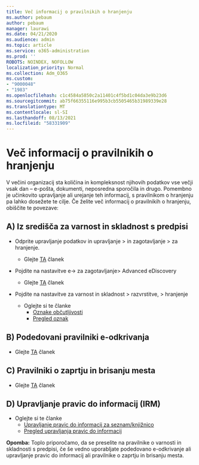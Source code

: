 ```yaml
---
title: Več informacij o pravilnikih o hranjenju
ms.author: pebaum
author: pebaum
manager: laurawi
ms.date: 04/21/2020
ms.audience: admin
ms.topic: article
ms.service: o365-administration
ms.prod: ''
ROBOTS: NOINDEX, NOFOLLOW
localization_priority: Normal
ms.collection: Adm_O365
ms.custom:
- "9000048"
- "1983"
ms.openlocfilehash: c1c4584a5850c2a11401c4f5bd1c04da3e9b23d6
ms.sourcegitcommit: ab75f66355116e995b3cb5505465b31989339e28
ms.translationtype: MT
ms.contentlocale: sl-SI
ms.lasthandoff: 08/13/2021
ms.locfileid: "58331909"
---
```

# <a name="more-info-about-retention-policies"></a>Več informacij o pravilnikih o hranjenju

V večini organizacij sta količina in kompleksnost njihovih podatkov vse večji vsak dan – e-pošta, dokumenti, neposredna sporočila in drugo. Pomembno je učinkovito upravljanje ali urejanje teh informacij, s pravilnikom o hranjenju pa lahko dosežete te cilje. Če želite več informacij o pravilnikih o hranjenju, obiščite te povezave:

## <a name="a-from-security-and-compliance-center"></a>A) Iz središča za varnost in skladnost s predpisi

- Odprite upravljanje podatkov in upravljanje > in zagotavljanje > za hranjenje.
  - Glejte [TA](https://docs.microsoft.com/microsoft-365/compliance/retention-policies) članek

- Pojdite na nastavitve e-> za zagotavljanje> Advanced eDiscovery 
  - Glejte [TA](https://docs.microsoft.com/microsoft-365/compliance/ediscovery-cases) članek

- Pojdite na nastavitve za varnost in skladnost > razvrstitve, > hranjenje
  - Oglejte si te članke
    - [Oznake občutljivosti](https://docs.microsoft.com/microsoft-365/compliance/sensitivity-labels)
    - [Pregled oznak](https://docs.microsoft.com/microsoft-365/compliance/labels)

## <a name="b-legacy-ediscovery-policies"></a>B) Podedovani pravilniki e-odkrivanja

- Glejte [TA](https://support.office.com/article/Set-up-an-eDiscovery-Center-in-SharePoint-Online-A18F8975-AA7F-43B4-A7D6-001D14744D8E) članek

## <a name="c-site-closure-and-deletion-policies"></a>C) Pravilniki o zaprtju in brisanju mesta

- Glejte [TA](https://support.office.com/article/Use-policies-for-site-closure-and-deletion-A8280D82-27FD-48C5-9ADF-8A5431208BA5) članek  

## <a name="d-information-rights-management-irm"></a>D) Upravljanje pravic do informacij (IRM)

- Oglejte si te članke
  - [Upravljanje pravic do informacij za seznam/knjižnico](https://support.office.com/article/apply-information-rights-management-to-a-list-or-library-3bdb5c4e-94fc-4741-b02f-4e7cc3c54aa1)
  - [Pregled upravljanja pravic do informacij](https://support.office.com/article/create-and-apply-information-management-policies-eb501fe9-2ef6-4150-945a-65a6451ee9e9)

**Opomba:** Toplo priporočamo, da se preselite na pravilnike o varnosti in skladnosti s predpisi, če še vedno uporabljate podedovano e-odkrivanje ali upravljanje pravic do informacij ali pravilnike o zaprtju in brisanju mesta.
